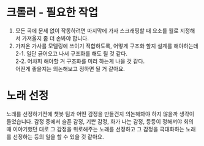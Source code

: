 # 크롤러 - 필요한 작업
1. 모든 곡에 문제 없이 작동하려면 마지막에 가사 스크래핑할 때 요소를 뭘로 지정해서 가져올지 좀 더 손봐야 합니다.
2. 가져온 가사를 모델링에 쓰이기 적합하도록, 어떻게 구조화 할지 설계를 해야하는데  
    2-1. 일단 긁어오고 나서 구조화를 해도 될 것 같다.  
    2-2. 어차피 해야할 거 구조화를 미리 하는게 나을 것 같다.  
    어떤게 좋을지는 의논해보고 정하면 될 거 같아요.
# 노래 선정
노래를 선정하기전에 챗봇 팀과 어떤 감정을 만들건지 의논해봐야 하지 않을까 생각이 들었습니다. 감정 중에서 슬픈 감정, 기쁜 감정, 화가 나는 감정, 등등이 정해져야 회의 때 이야기했던 대로 그 감정을 위로해주는 노래를 선정하고 그 감정을 극대화하는 노래를 선정하는 등의 일을 할 수 있을 것 같아요.
